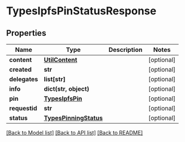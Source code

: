 # TypesIpfsPinStatusResponse

## Properties
Name | Type | Description | Notes
------------ | ------------- | ------------- | -------------
**content** | [**UtilContent**](UtilContent.md) |  | [optional] 
**created** | **str** |  | [optional] 
**delegates** | **list[str]** |  | [optional] 
**info** | **dict(str, object)** |  | [optional] 
**pin** | [**TypesIpfsPin**](TypesIpfsPin.md) |  | [optional] 
**requestid** | **str** |  | [optional] 
**status** | [**TypesPinningStatus**](TypesPinningStatus.md) |  | [optional] 

[[Back to Model list]](../README.md#documentation-for-models) [[Back to API list]](../README.md#documentation-for-api-endpoints) [[Back to README]](../README.md)

